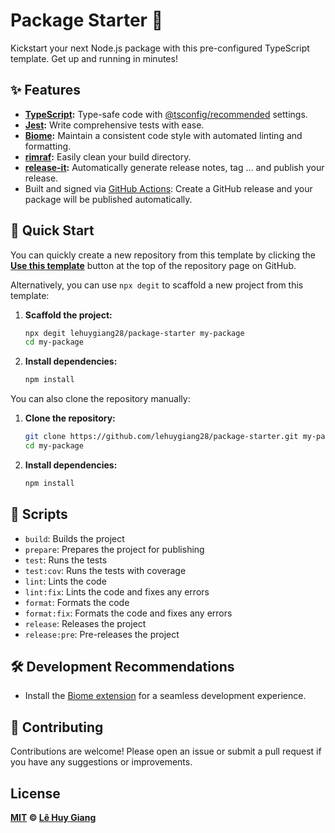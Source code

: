 # Package Starter 🚀

Kickstart your next Node.js package with this pre-configured TypeScript template. Get up and running in minutes!

## ✨ Features

- **[TypeScript](https://www.typescriptlang.org/):** Type-safe code with [@tsconfig/recommended](https://github.com/tsconfig/bases#recommended-tsconfigjson) settings.
- **[Jest](https://jestjs.io/):** Write comprehensive tests with ease.
- **[Biome](https://biomejs.dev/):** Maintain a consistent code style with automated linting and formatting.
- **[rimraf](https://www.npmjs.com/package/rimraf):** Easily clean your build directory.
- **[release-it](https://github.com/release-it/release-it):** Automatically generate release notes, tag ... and publish your release.
- Built and signed via [GitHub Actions](https://github.com/lehuygiang28/package-starter/actions): Create a GitHub release and your package will be published automatically.

## 🚀 Quick Start

You can quickly create a new repository from this template by clicking the **[Use this template](https://github.com/new?template_name=package-starter&template_owner=lehuygiang28)** button at the top of the repository page on GitHub.

Alternatively, you can use `npx degit` to scaffold a new project from this template:

1. **Scaffold the project:**

   ```bash
   npx degit lehuygiang28/package-starter my-package
   cd my-package
   ```

2. **Install dependencies:**

   ```bash
   npm install
   ```

You can also clone the repository manually:

1. **Clone the repository:**

   ```bash
   git clone https://github.com/lehuygiang28/package-starter.git my-package
   cd my-package
   ```

2. **Install dependencies:**

   ```bash
   npm install
   ```

## 🧰 Scripts

- `build`: Builds the project
- `prepare`: Prepares the project for publishing
- `test`: Runs the tests
- `test:cov`: Runs the tests with coverage
- `lint`: Lints the code
- `lint:fix`: Lints the code and fixes any errors
- `format`: Formats the code
- `format:fix`: Formats the code and fixes any errors
- `release`: Releases the project
- `release:pre`: Pre-releases the project

## 🛠️ Development Recommendations

- Install the [Biome extension](https://biomejs.dev/guides/editors/first-party-plugins/) for a seamless development experience.

## 🙌 Contributing

Contributions are welcome! Please open an issue or submit a pull request if you have any suggestions or improvements.

## License

**[MIT](LICENSE) © [Lê Huy Giang](https://github.com/lehuygiang28)**
